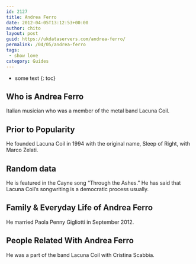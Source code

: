 ```yaml
---
id: 2127
title: Andrea Ferro
date: 2012-04-05T13:12:53+00:00
author: chito
layout: post
guid: https://ukdataservers.com/andrea-ferro/
permalink: /04/05/andrea-ferro
tags:
 - show love
category: Guides
---
```


* some text
{: toc}


## Who is  Andrea Ferro
                  
                  
                  
Italian musician who was a member of the metal band Lacuna Coil.
                  
                
                
                
## Prior to Popularity 
                  
                  
                  
He founded Lacuna Coil in 1994 with the original name, Sleep of Right, with Marco Zelati.
                  
                
                
                
## Random data 
                  
                  
                  
He is featured in the Cayne song &#8220;Through the Ashes.&#8221; He has said that Lacuna Coil&#8217;s songwriting is a democratic process usually.
                  
                
                
                
## Family & Everyday Life of Andrea Ferro
                  
                  
                  
He married Paola Penny Gigliotti in September 2012.
                  
                
                
                
## People Related With  Andrea Ferro
                  
                  
                  
He was a part of the band Lacuna Coil with Cristina Scabbia.
                  
                
              
            
          
          
          
    
    
  
